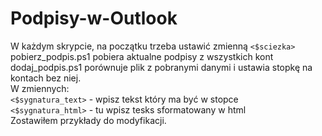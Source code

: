 # Podpisy-w-Outlook
W każdym skrypcie, na początku trzeba ustawić zmienną `<$sciezka>`  
pobierz_podpis.ps1 pobiera aktualne podpisy z wszystkich kont  
dodaj_podpis.ps1 porównuje plik z pobranymi danymi i ustawia stopkę na kontach bez niej.  
W zmiennych:  
`<$sygnatura_text>` - wpisz tekst który ma być w stopce  
`<$sygnatura_html>` - tu wpisz tesks sformatowany w html  
Zostawiłem przykłady do modyfikacji.

